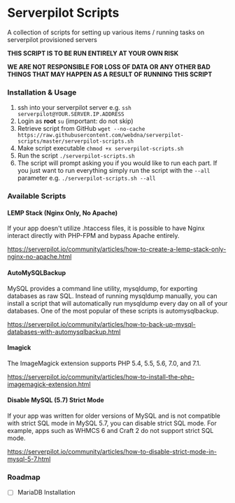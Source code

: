 # Serverpilot Scripts
A collection of scripts for setting up various items / running tasks on serverpilot provisioned servers

**THIS SCRIPT IS TO BE RUN ENTIRELY AT YOUR OWN RISK**

**WE ARE NOT RESPONSIBLE FOR LOSS OF DATA OR ANY OTHER BAD THINGS THAT MAY HAPPEN AS A RESULT OF RUNNING THIS SCRIPT**

### Installation & Usage

1. ssh into your serverpilot server e.g. `ssh serverpilot@YOUR.SERVER.IP.ADDRESS`
1. Login as **root** `su` (important: do not skip)
1. Retrieve script from GitHub `wget --no-cache https://raw.githubusercontent.com/webdna/serverpilot-scripts/master/serverpilot-scripts.sh`
1. Make script executable `chmod +x serverpilot-scripts.sh`
1. Run the script `./serverpilot-scripts.sh`
1. The script will prompt asking you if you would like to run each part. If you just want to run everything simply run the script with the `--all` parameter e.g. `./serverpilot-scripts.sh --all`

### Available Scripts

#### LEMP Stack (Nginx Only, No Apache)
If your app doesn't utilize .htaccess files, it is possible to have Nginx interact directly with PHP-FPM and bypass Apache entirely.

https://serverpilot.io/community/articles/how-to-create-a-lemp-stack-only-nginx-no-apache.html

#### AutoMySQLBackup
MySQL provides a command line utility, mysqldump, for exporting databases as raw SQL. Instead of running mysqldump manually, you can install a script that will automatically run mysqldump every day on all of your databases. One of the most popular of these scripts is automysqlbackup.

https://serverpilot.io/community/articles/how-to-back-up-mysql-databases-with-automysqlbackup.html

#### Imagick
The ImageMagick extension supports PHP 5.4, 5.5, 5.6, 7.0, and 7.1.

https://serverpilot.io/community/articles/how-to-install-the-php-imagemagick-extension.html

#### Disable MySQL (5.7) Strict Mode
If your app was written for older versions of MySQL and is not compatible with strict SQL mode in MySQL 5.7, you can disable strict SQL mode. For example, apps such as WHMCS 6 and Craft 2 do not support strict SQL mode.

https://serverpilot.io/community/articles/how-to-disable-strict-mode-in-mysql-5-7.html

### Roadmap

- [ ] MariaDB Installation
